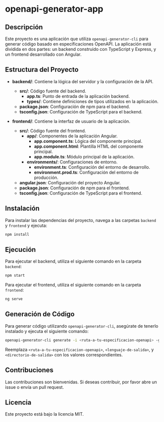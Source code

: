 # openapi-generator-app

## Descripción

Este proyecto es una aplicación que utiliza `openapi-generator-cli` para generar código basado en especificaciones OpenAPI. La aplicación está dividida en dos partes: un backend construido con TypeScript y Express, y un frontend desarrollado con Angular.

## Estructura del Proyecto

- **backend/**: Contiene la lógica del servidor y la configuración de la API.
  - **src/**: Código fuente del backend.
    - **app.ts**: Punto de entrada de la aplicación backend.
    - **types/**: Contiene definiciones de tipos utilizados en la aplicación.
  - **package.json**: Configuración de npm para el backend.
  - **tsconfig.json**: Configuración de TypeScript para el backend.

- **frontend/**: Contiene la interfaz de usuario de la aplicación.
  - **src/**: Código fuente del frontend.
    - **app/**: Componentes de la aplicación Angular.
      - **app.component.ts**: Lógica del componente principal.
      - **app.component.html**: Plantilla HTML del componente principal.
      - **app.module.ts**: Módulo principal de la aplicación.
    - **environments/**: Configuraciones de entorno.
      - **environment.ts**: Configuración del entorno de desarrollo.
      - **environment.prod.ts**: Configuración del entorno de producción.
  - **angular.json**: Configuración del proyecto Angular.
  - **package.json**: Configuración de npm para el frontend.
  - **tsconfig.json**: Configuración de TypeScript para el frontend.

## Instalación

Para instalar las dependencias del proyecto, navega a las carpetas `backend` y `frontend` y ejecuta:

```bash
npm install
```

## Ejecución

Para ejecutar el backend, utiliza el siguiente comando en la carpeta `backend`:

```bash
npm start
```

Para ejecutar el frontend, utiliza el siguiente comando en la carpeta `frontend`:

```bash
ng serve
```

## Generación de Código

Para generar código utilizando `openapi-generator-cli`, asegúrate de tenerlo instalado y ejecuta el siguiente comando:

```bash
openapi-generator-cli generate -i <ruta-a-tu-especificacion-openapi> -g <lenguaje-de-salida> -o <directorio-de-salida>
```

Reemplaza `<ruta-a-tu-especificacion-openapi>`, `<lenguaje-de-salida>`, y `<directorio-de-salida>` con los valores correspondientes.

## Contribuciones

Las contribuciones son bienvenidas. Si deseas contribuir, por favor abre un issue o envía un pull request.

## Licencia

Este proyecto está bajo la licencia MIT.